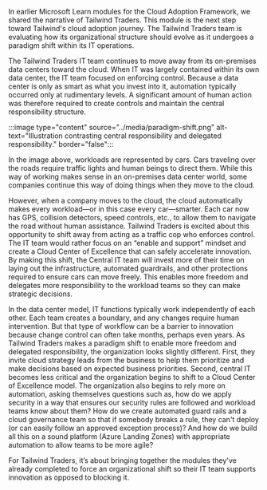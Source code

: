 In earlier Microsoft Learn modules for the Cloud Adoption Framework, we shared the narrative of Tailwind Traders. This module is the next step toward Tailwind's cloud adoption journey. The Tailwind Traders team is evaluating how its organizational structure should evolve as it undergoes a paradigm shift within its IT operations.

The Tailwind Traders IT team continues to move away from its on-premises data centers toward the cloud. When IT was largely contained within its own data center, the IT team focused on enforcing control. Because a data center is only as smart as what you invest into it, automation typically occurred only at rudimentary levels. A significant amount of human action was therefore required to create controls and maintain the central responsibility structure.

:::image type="content" source="../media/paradigm-shift.png" alt-text="Illustration contrasting central responsibility and delegated responsibility." border="false":::

In the image above, workloads are represented by cars. Cars traveling over the roads require traffic lights and human beings to direct them. While this way of working makes sense in an on-premises data center world, some companies continue this way of doing things when they move to the cloud.  

However, when a company moves to the cloud, the cloud automatically makes every workload—or in this case every car—smarter. Each car now has GPS, collision detectors, speed controls, etc., to allow them to navigate the road without human assistance. Tailwind Traders is excited about this opportunity to shift away from acting as a traffic cop who enforces control. The IT team would rather focus on an “enable and support” mindset and create a Cloud Center of Excellence that can safely accelerate innovation. By making this shift, the Central IT team will invest more of their time on laying out the infrastructure, automated guardrails, and other protections required to ensure cars can move freely. This enables more freedom and delegates more responsibility to the workload teams so they can make strategic decisions.

In the data center model, IT functions typically work independently of each other. Each team creates a boundary, and any changes require human intervention. But that type of workflow can be a barrier to innovation because change control can often take months, perhaps even years. As Tailwind Traders makes a paradigm shift to enable more freedom and delegated responsibility, the organization looks slightly different. First, they invite cloud strategy leads from the business to help them prioritize and make decisions based on expected business priorities. Second, central IT becomes less critical and the organization begins to shift to a Cloud Center of Excellence model. The organization also begins to rely more on automation, asking themselves questions such as, how do we apply security in a way that ensures our security rules are followed and workload teams know about them? How do we create automated guard rails and a cloud governance team so that if somebody breaks a rule, they can't deploy (or can easily follow an approved exception process)? And how do we build all this on a sound platform (Azure Landing Zones) with appropriate automation to allow teams to be more agile?

For Tailwind Traders, it’s about bringing together the modules they've already completed to force an organizational shift so their IT team supports innovation as opposed to blocking it.

